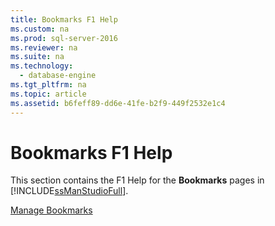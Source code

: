 ```yaml
---
title: Bookmarks F1 Help
ms.custom: na
ms.prod: sql-server-2016
ms.reviewer: na
ms.suite: na
ms.technology: 
  - database-engine
ms.tgt_pltfrm: na
ms.topic: article
ms.assetid: b6feff89-dd6e-41fe-b2f9-449f2532e1c4
---
```

# Bookmarks F1 Help
  This section contains the F1 Help for the **Bookmarks** pages in [!INCLUDE[ssManStudioFull](../../Token/Other/ssManStudioFull_md.md)].  
  
 [Manage Bookmarks](../../Topics/TopicNameNotContainA/Manage-Bookmarks.md)  
  
  